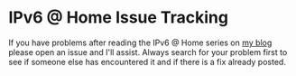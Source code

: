 # IPv6 @ Home Issue Tracking

If you have problems after reading the IPv6 @ Home series on [my blog](https://www.shrunbr.dev) please open an issue and I'll assist. Always search for your problem first to see if someone else has encountered it and if there is a fix already posted.